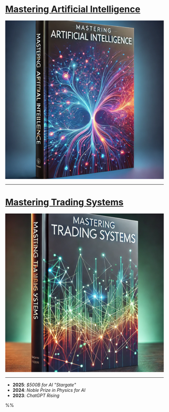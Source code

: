 # [Mastering Artificial Intelligence](mastering_ai)
[![Mastering Artificial Intelligence](mastering_ai.png?raw=true "Mastering Artificial Intelligence")](mastering_ai)

---

# [Mastering Trading Systems](mastering_ts)
[![Mastering Trading Systems](mastering_ts.png?raw=true "Mastering Trading Systems")](mastering_ts)

---
* __2025__: _$500B for AI "Stargate"_
* __2024__: _Noble Prize in Physics for AI_
* __2023__: _ChatGPT Rising_

%%
